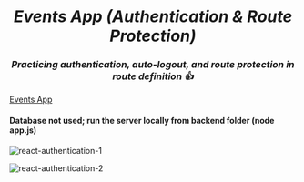 <h1 align=center> <b><i>Events App (Authentication & Route Protection)</i></b></h1>
<h3 align=center> <b><i>Practicing authentication, auto-logout, and route protection in route definition 👍</i></b></h3>

[Events App](https://react-authentication-st6b.onrender.com)

<h4>Database not used; run the server locally from backend folder (node app.js) </h4>

![react-authentication-1](https://github.com/user-attachments/assets/5bb0cfb8-5925-463b-8650-0b751f222fd4)

![react-authentication-2](https://github.com/user-attachments/assets/76b99c54-79b5-4add-82dc-d288750600da)
